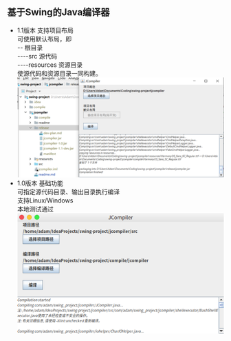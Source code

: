 ## 基于Swing的Java编译器
- 1.1版本 支持项目布局<br>
  可使用默认布局，即<br>
  --            根目录<br>
  ----src       源代码<br>
  ----resources 资源目录<br>
  使源代码和资源目录一同构建。<br>
  ![](readme/v1.1/build_windows.png)
- 1.0版本 基础功能<br>
  可指定源代码目录、输出目录执行编译<br>
  支持Linux/Windows<br>
  本地测试通过<br>
  ![](readme/v1.0/compile.png)
